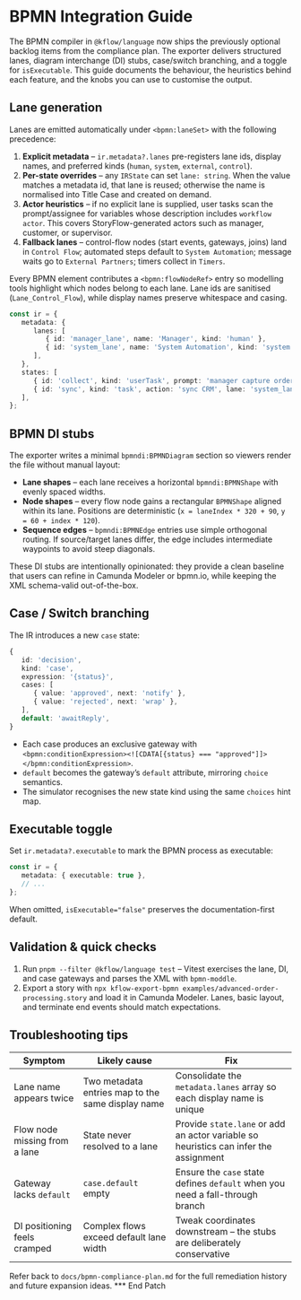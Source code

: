 # BPMN Integration Guide

The BPMN compiler in `@kflow/language` now ships the previously optional backlog items from the compliance plan. The exporter delivers structured lanes, diagram interchange (DI) stubs, case/switch branching, and a toggle for `isExecutable`. This guide documents the behaviour, the heuristics behind each feature, and the knobs you can use to customise the output.

## Lane generation

Lanes are emitted automatically under `<bpmn:laneSet>` with the following precedence:

1. **Explicit metadata** – `ir.metadata?.lanes` pre-registers lane ids, display names, and preferred kinds (`human`, `system`, `external`, `control`).
2. **Per-state overrides** – any `IRState` can set `lane: string`. When the value matches a metadata id, that lane is reused; otherwise the name is normalised into Title Case and created on demand.
3. **Actor heuristics** – if no explicit lane is supplied, user tasks scan the prompt/assignee for variables whose description includes `workflow actor`. This covers StoryFlow-generated actors such as manager, customer, or supervisor.
4. **Fallback lanes** – control-flow nodes (start events, gateways, joins) land in `Control Flow`; automated steps default to `System Automation`; message waits go to `External Partners`; timers collect in `Timers`.

Every BPMN element contributes a `<bpmn:flowNodeRef>` entry so modelling tools highlight which nodes belong to each lane. Lane ids are sanitised (`Lane_Control_Flow`), while display names preserve whitespace and casing.

```ts
const ir = {
   metadata: {
      lanes: [
         { id: 'manager_lane', name: 'Manager', kind: 'human' },
         { id: 'system_lane', name: 'System Automation', kind: 'system' },
      ],
   },
   states: [
      { id: 'collect', kind: 'userTask', prompt: 'manager capture order info', lane: 'manager_lane' },
      { id: 'sync', kind: 'task', action: 'sync CRM', lane: 'system_lane' },
   ],
};
```

## BPMN DI stubs

The exporter writes a minimal `bpmndi:BPMNDiagram` section so viewers render the file without manual layout:

- **Lane shapes** – each lane receives a horizontal `bpmndi:BPMNShape` with evenly spaced widths.
- **Node shapes** – every flow node gains a rectangular `BPMNShape` aligned within its lane. Positions are deterministic (`x = laneIndex * 320 + 90`, `y = 60 + index * 120`).
- **Sequence edges** – `bpmndi:BPMNEdge` entries use simple orthogonal routing. If source/target lanes differ, the edge includes intermediate waypoints to avoid steep diagonals.

These DI stubs are intentionally opinionated: they provide a clean baseline that users can refine in Camunda Modeler or bpmn.io, while keeping the XML schema-valid out-of-the-box.

## Case / Switch branching

The IR introduces a new `case` state:

```ts
{
   id: 'decision',
   kind: 'case',
   expression: '{status}',
   cases: [
      { value: 'approved', next: 'notify' },
      { value: 'rejected', next: 'wrap' },
   ],
   default: 'awaitReply',
}
```

- Each case produces an exclusive gateway with `<bpmn:conditionExpression><![CDATA[{status} === "approved"]]></bpmn:conditionExpression>`.
- `default` becomes the gateway’s `default` attribute, mirroring `choice` semantics.
- The simulator recognises the new state kind using the same `choices` hint map.

## Executable toggle

Set `ir.metadata?.executable` to mark the BPMN process as executable:

```ts
const ir = {
   metadata: { executable: true },
   // ...
};
```

When omitted, `isExecutable="false"` preserves the documentation-first default.

## Validation & quick checks

1. Run `pnpm --filter @kflow/language test` – Vitest exercises the lane, DI, and case gateways and parses the XML with `bpmn-moddle`.
2. Export a story with `npx kflow-export-bpmn examples/advanced-order-processing.story` and load it in Camunda Modeler. Lanes, basic layout, and terminate end events should match expectations.

## Troubleshooting tips

| Symptom | Likely cause | Fix |
| --- | --- | --- |
| Lane name appears twice | Two metadata entries map to the same display name | Consolidate the `metadata.lanes` array so each display name is unique |
| Flow node missing from a lane | State never resolved to a lane | Provide `state.lane` or add an actor variable so heuristics can infer the assignment |
| Gateway lacks `default` | `case.default` empty | Ensure the `case` state defines `default` when you need a fall-through branch |
| DI positioning feels cramped | Complex flows exceed default lane width | Tweak coordinates downstream – the stubs are deliberately conservative |

Refer back to `docs/bpmn-compliance-plan.md` for the full remediation history and future expansion ideas.
*** End Patch